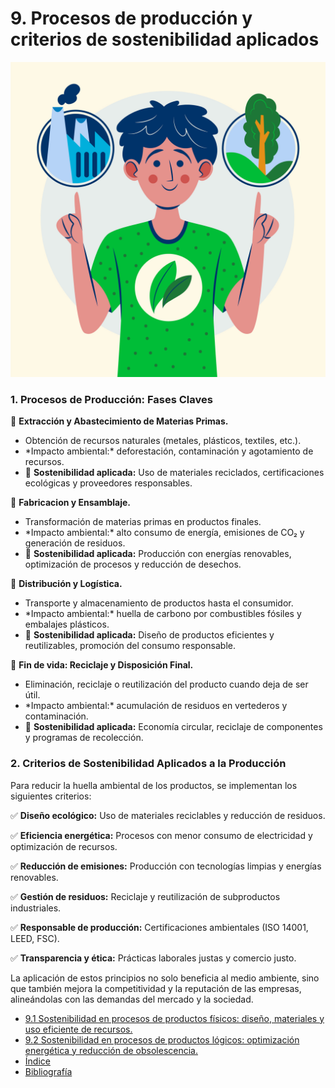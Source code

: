 # 9. Procesos de producción y criterios de sostenibilidad aplicados

![Ecodiseño](../img_pisa3_A_jaime/7249661.jpg)

### 1. Procesos de Producción: Fases Claves

🔹 **Extracción y Abastecimiento de Materias Primas.** 

 * Obtención de recursos naturales (metales, plásticos, textiles, etc.).
* \*Impacto ambiental:\* deforestación, contaminación y agotamiento de recursos.
* 📌 **Sostenibilidad aplicada:** Uso de materiales reciclados, certificaciones ecológicas y proveedores responsables.

🔹 **Fabricacion y Ensamblaje.**

* Transformación de materias primas en productos finales.
* \*Impacto ambiental:\* alto consumo de energía, emisiones de CO₂ y generación de residuos.
* 📌 **Sostenibilidad aplicada:** Producción con energías renovables, optimización de procesos y reducción de desechos.

🔹 **Distribución y Logística.**

* Transporte y almacenamiento de productos hasta el consumidor.
* \*Impacto ambiental:\* huella de carbono por combustibles fósiles y embalajes plásticos.
* 📌 **Sostenibilidad aplicada:** Diseño de productos eficientes y reutilizables, promoción del consumo responsable.

🔹 **Fin de vida: Reciclaje y Disposición Final.**

* Eliminación, reciclaje o reutilización del producto cuando deja de ser útil.
* \*Impacto ambiental:\* acumulación de residuos en vertederos y contaminación.
* 📌 **Sostenibilidad aplicada:** Economía circular, reciclaje de componentes y programas de recolección.

### 2. Criterios de Sostenibilidad Aplicados a la Producción

Para reducir la huella ambiental de los productos, se implementan los siguientes criterios:

✅ **Diseño ecológico:** Uso de materiales reciclables y reducción de residuos.

✅ **Eficiencia energética:** Procesos con menor consumo de electricidad y optimización de recursos.

✅ **Reducción de emisiones:** Producción con tecnologías limpias y energías renovables.

✅ **Gestión de residuos:** Reciclaje y reutilización de subproductos industriales.

✅ **Responsable de producción:** Certificaciones ambientales (ISO 14001, LEED, FSC).

✅ **Transparencia y ética:** Prácticas laborales justas y comercio justo.

La aplicación de estos principios no solo beneficia al medio ambiente, sino que también mejora la competitividad y la reputación de las empresas, alineándolas con las demandas del mercado y la sociedad.


- [9.1 Sostenibilidad en procesos de productos físicos: diseño, materiales y uso eficiente de recursos.](9.1_sostenibilidad_en_procesos_de_productos_fisicos_jaime.md)
- [9.2 Sostenibilidad en procesos de productos lógicos: optimización energética y reducción de obsolescencia​.](9.2_Sostenibilidad_en_procesos_de_productos_logicos_jaime.md)
- [Índice](../indice_pisa3_A_jaime.md)
- [Bibliografía](../md_pisa3_A/bibliografia_pisa3_A_jaime.md)
